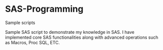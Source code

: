 # SAS-Programming
Sample scripts

Sample SAS script to demonstrate my knowledge in SAS. I have implemented core SAS functionalities along with advanced operations such as Macros, Proc SQL, ETC.
